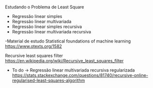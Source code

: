 Estudando o Problema de Least Square
- Regressão linear simples
- Regressão linear multivariada
- Regressão linear simples recursiva
- Regressão linear multivariada recursiva

-Material de estudo
Statistical foundations of machine learning
https://www.otexts.org/1582

Recursive least squares filter
https://en.wikipedia.org/wiki/Recursive_least_squares_filter

- To do
-> Regressão linear multivariada recursiva regularizada 
https://stats.stackexchange.com/questions/81740/recursive-online-regularised-least-squares-algorithm
